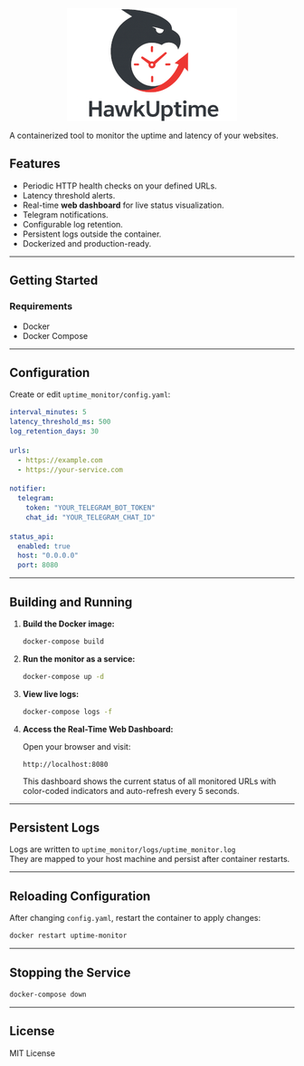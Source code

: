 <p align="center">
  <img src="uptime_monitor/img/logo.png" alt="Uptime Monitor Logo" width="300"/>
</p>

A containerized tool to monitor the uptime and latency of your websites.

## Features

- Periodic HTTP health checks on your defined URLs.
- Latency threshold alerts.
- Real-time **web dashboard** for live status visualization.
- Telegram notifications.
- Configurable log retention.
- Persistent logs outside the container.
- Dockerized and production-ready.

---

## Getting Started

### Requirements

- Docker
- Docker Compose

---

## Configuration

Create or edit `uptime_monitor/config.yaml`:

```yaml
interval_minutes: 5
latency_threshold_ms: 500
log_retention_days: 30

urls:
  - https://example.com
  - https://your-service.com

notifier:
  telegram:
    token: "YOUR_TELEGRAM_BOT_TOKEN"
    chat_id: "YOUR_TELEGRAM_CHAT_ID"

status_api:
  enabled: true
  host: "0.0.0.0"
  port: 8080
```

---

## Building and Running

1. **Build the Docker image:**

   ```bash
   docker-compose build
   ```

2. **Run the monitor as a service:**

   ```bash
   docker-compose up -d
   ```

3. **View live logs:**

   ```bash
   docker-compose logs -f
   ```

4. **Access the Real-Time Web Dashboard:**

   Open your browser and visit:

   ```
   http://localhost:8080
   ```

   This dashboard shows the current status of all monitored URLs with color-coded indicators and auto-refresh every 5 seconds.

---

## Persistent Logs

Logs are written to `uptime_monitor/logs/uptime_monitor.log`  
They are mapped to your host machine and persist after container restarts.

---

## Reloading Configuration

After changing `config.yaml`, restart the container to apply changes:

```bash
docker restart uptime-monitor
```

---

## Stopping the Service

```bash
docker-compose down
```

---

## License

MIT License